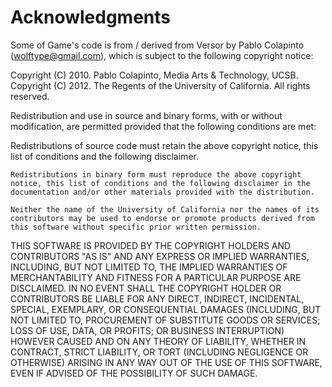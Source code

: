 # Acknowledgments

Some of Game's code is from / derived from Versor by Pablo Colapinto (wolftype@gmail.com), which is subject to the following copyright notice:

Copyright (C) 2010. Pablo Colapinto, Media Arts & Technology, UCSB.
Copyright (C) 2012. The Regents of the University of California.
All rights reserved.

Redistribution and use in source and binary forms, with or without 
modification, are permitted provided that the following conditions are met:

Redistributions of source code must retain the above copyright notice, 
this list of conditions and the following disclaimer.

	Redistributions in binary form must reproduce the above copyright 
	notice, this list of conditions and the following disclaimer in the 
	documentation and/or other materials provided with the distribution.

	Neither the name of the University of California nor the names of its 
	contributors may be used to endorse or promote products derived from 
	this software without specific prior written permission.

THIS SOFTWARE IS PROVIDED BY THE COPYRIGHT HOLDERS AND CONTRIBUTORS "AS IS" 
AND ANY EXPRESS OR IMPLIED WARRANTIES, INCLUDING, BUT NOT LIMITED TO, THE 
IMPLIED WARRANTIES OF MERCHANTABILITY AND FITNESS FOR A PARTICULAR PURPOSE 
ARE DISCLAIMED. IN NO EVENT SHALL THE COPYRIGHT HOLDER OR CONTRIBUTORS BE 
LIABLE FOR ANY DIRECT, INDIRECT, INCIDENTAL, SPECIAL, EXEMPLARY, OR
CONSEQUENTIAL DAMAGES (INCLUDING, BUT NOT LIMITED TO, PROCUREMENT OF 
SUBSTITUTE GOODS OR SERVICES; LOSS OF USE, DATA, OR PROFITS; OR BUSINESS 
INTERRUPTION) HOWEVER CAUSED AND ON ANY THEORY OF LIABILITY, WHETHER IN 
CONTRACT, STRICT LIABILITY, OR TORT (INCLUDING NEGLIGENCE OR OTHERWISE) 
ARISING IN ANY WAY OUT OF THE USE OF THIS SOFTWARE, EVEN IF ADVISED OF THE 
POSSIBILITY OF SUCH DAMAGE.
